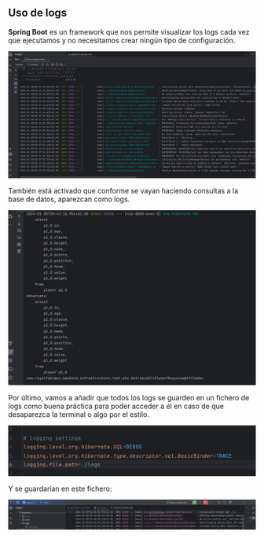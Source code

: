 ## Uso de logs
**Spring Boot** es un framework que nos permite visualizar los logs cada vez que ejecutamos y no necesitamos crear ningún tipo de configuración.

![logs-spring-boot](../imgs/logs-sb.png)

También está activado que conforme se vayan haciendo consultas a la base de datos, aparezcan como logs.

![logs-spring-boot-bd](../imgs/logs-sb-bd.png)

Por último, vamos a añadir que todos los logs se guarden en un fichero de logs como buena práctica para poder acceder a él en caso de que desaparezca la terminal o algo por el estilo.

![logging-settings](../imgs/logging-settings-sb.png)

Y se guardarían en este fichero:

![logging-file-sb](../imgs/logging-file-sb.png)
